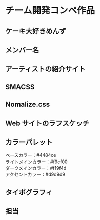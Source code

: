 # チーム開発コンペ作品

## ケーキ大好きめんず

## メンバー名

## アーティストの紹介サイト

## SMACSS

## Nomalize.css

## Web サイトのラフスケッチ

## カラーパレット

ベースカラー：#4484ce<br>
ライトメインカラー：#f9cf00<br>
ダークメインカラー：#f19f4d<br>
アクセントカラー：#d9d9d9<br>

## タイポグラフィ

## 担当
